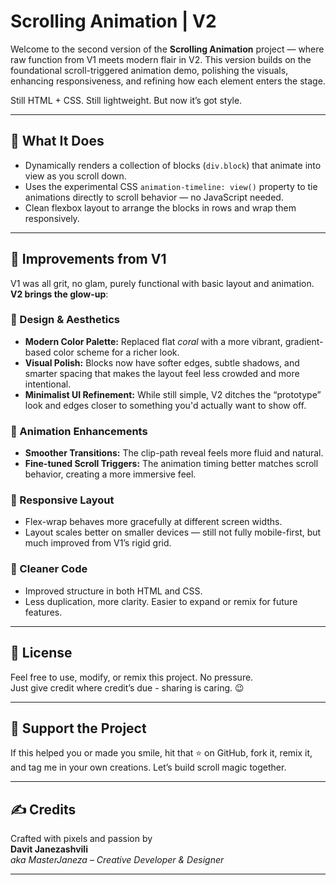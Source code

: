 # Scrolling Animation | V2

Welcome to the second version of the **Scrolling Animation** project — where raw function from V1 meets modern flair in V2. This version builds on the foundational scroll-triggered animation demo, polishing the visuals, enhancing responsiveness, and refining how each element enters the stage.

Still HTML + CSS. Still lightweight. But now it’s got style.

---

## 🚀 What It Does

- Dynamically renders a collection of blocks (`div.block`) that animate into view as you scroll down.
- Uses the experimental CSS `animation-timeline: view()` property to tie animations directly to scroll behavior — no JavaScript needed.
- Clean flexbox layout to arrange the blocks in rows and wrap them responsively.

---

## 🔧 Improvements from V1

V1 was all grit, no glam, purely functional with basic layout and animation. **V2 brings the glow-up**:

### 🎨 Design & Aesthetics

- **Modern Color Palette:** Replaced flat *coral* with a more vibrant, gradient-based color scheme for a richer look.
- **Visual Polish:** Blocks now have softer edges, subtle shadows, and smarter spacing that makes the layout feel less crowded and more intentional.
- **Minimalist UI Refinement:** While still simple, V2 ditches the “prototype” look and edges closer to something you'd actually want to show off.

### 💨 Animation Enhancements

- **Smoother Transitions:** The clip-path reveal feels more fluid and natural.
- **Fine-tuned Scroll Triggers:** The animation timing better matches scroll behavior, creating a more immersive feel.

### 📱 Responsive Layout

- Flex-wrap behaves more gracefully at different screen widths.
- Layout scales better on smaller devices — still not fully mobile-first, but much improved from V1’s rigid grid.

### 🧼 Cleaner Code

- Improved structure in both HTML and CSS.
- Less duplication, more clarity. Easier to expand or remix for future features.

---

## 🧪 License

Feel free to use, modify, or remix this project. No pressure.  
Just give credit where credit’s due - sharing is caring. 😉

---

## 🌟 Support the Project

If this helped you or made you smile, hit that ⭐ on GitHub, fork it, remix it, and tag me in your own creations. Let’s build scroll magic together.

---

## ✍️ Credits

Crafted with pixels and passion by  
**Davit Janezashvili**  
_aka MasterJaneza – Creative Developer & Designer_

---










